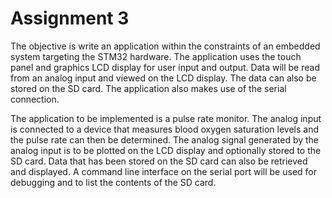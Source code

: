 # Assignment 3
The objective is write an application within the constraints of an embedded system targeting the STM32 hardware.
The application uses the touch panel and graphics LCD display for user input and output. Data will be read from
an analog input and viewed on the LCD display. The data can also be stored on the SD card. The application also
makes use of the serial connection.

The application to be implemented is a pulse rate monitor. The analog input is connected to a device that measures
blood oxygen saturation levels and the pulse rate can then be determined. The analog signal generated by the analog
input is to be plotted on the LCD display and optionally stored to the SD card. Data that has been stored on the
SD card can also be retrieved and displayed. A command line interface on the serial port will be used for debugging
and to list the contents of the SD card.
